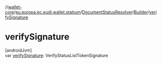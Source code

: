 //[wallet-core](../../../../index.md)/[eu.europa.ec.eudi.wallet.statium](../../index.md)/[DocumentStatusResolver](../index.md)/[Builder](index.md)/[verifySignature](verify-signature.md)

# verifySignature

[androidJvm]\
var [verifySignature](verify-signature.md): VerifyStatusListTokenSignature
